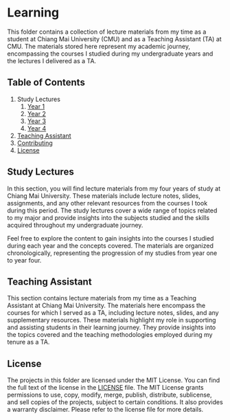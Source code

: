 # Learning

This folder contains a collection of lecture materials from my time as a student at Chiang Mai University (CMU) and as a Teaching Assistant (TA) at CMU. The materials stored here represent my academic journey, encompassing the courses I studied during my undergraduate years and the lectures I delivered as a TA.

## Table of Contents
1. Study Lectures
   1. [Year 1](https://github.com/AppleBoiy/CMU-1st-year)
   2. [Year 2](https://github.com/AppleBoiy/CMU-2nd-year)
   3. [Year 3](/Project)
   4. [Year 4](/Project)
2. [Teaching Assistant](https://github.com/AppleBoiy/CMU-TA)
3. [Contributing](#contributing)
4. [License](#license)

## Study Lectures

In this section, you will find lecture materials from my four years of study at Chiang Mai University. These materials include lecture notes, slides, assignments, and any other relevant resources from the courses I took during this period. The study lectures cover a wide range of topics related to my major and provide insights into the subjects studied and the skills acquired throughout my undergraduate journey.

Feel free to explore the content to gain insights into the courses I studied during each year and the concepts covered. The materials are organized chronologically, representing the progression of my studies from year one to year four.

## Teaching Assistant

This section contains lecture materials from my time as a Teaching Assistant at Chiang Mai University. The materials here encompass the courses for which I served as a TA, including lecture notes, slides, and any supplementary resources. These materials highlight my role in supporting and assisting students in their learning journey. They provide insights into the topics covered and the teaching methodologies employed during my tenure as a TA.

## License

The projects in this folder are licensed under the MIT License. You can find the full text of the license in the [LICENSE](/LICENSE) file. The MIT License grants permissions to use, copy, modify, merge, publish, distribute, sublicense, and sell copies of the projects, subject to certain conditions. It also provides a warranty disclaimer. Please refer to the license file for more details.
